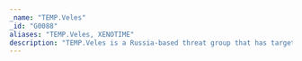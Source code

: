 ```yaml
---
_name: "TEMP.Veles"
_id: "G0088"
aliases: "TEMP.Veles, XENOTIME"
description: "TEMP.Veles is a Russia-based threat group that has targeted critical infrastructure. The group has been observed utilizing TRITON, a malware framework designed to manipulate industrial safety systems."
---
```

